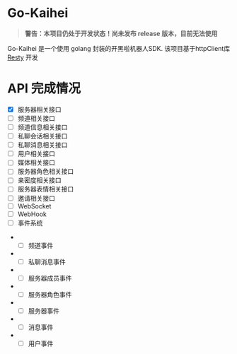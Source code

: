 # Go-Kaihei

> **警告：本项目仍处于开发状态！尚未发布 release 版本，目前无法使用**

Go-Kaihei 是一个使用 golang 封装的开黑啦机器人SDK. 该项目基于httpClient库[Resty](https://github.com/go-resty/resty) 开发

# API 完成情况

- [x] 服务器相关接口
- [ ] 频道相关接口
- [ ] 频道信息相关接口
- [ ] 私聊会话相关接口
- [ ] 私聊消息相关接口
- [ ] 用户相关接口
- [ ] 媒体相关接口
- [ ] 服务器角色相关接口
- [ ] 亲密度相关接口
- [ ] 服务器表情相关接口
- [ ] 邀请相关接口
- [ ] WebSocket
- [ ] WebHook
- [ ] 事件系统
-
    - [ ] 频道事件
-
    - [ ] 私聊消息事件
-
    - [ ] 服务器成员事件
-
    - [ ] 服务器角色事件
-
    - [ ] 服务器事件
-
    - [ ] 消息事件
-
    - [ ] 用户事件  
